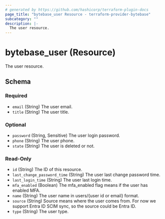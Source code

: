 ```yaml
---
# generated by https://github.com/hashicorp/terraform-plugin-docs
page_title: "bytebase_user Resource - terraform-provider-bytebase"
subcategory: ""
description: |-
  The user resource.
---
```


# bytebase_user (Resource)

The user resource.



<!-- schema generated by tfplugindocs -->
## Schema

### Required

- `email` (String) The user email.
- `title` (String) The user title.

### Optional

- `password` (String, Sensitive) The user login password.
- `phone` (String) The user phone.
- `state` (String) The user is deleted or not.

### Read-Only

- `id` (String) The ID of this resource.
- `last_change_password_time` (String) The user last change password time.
- `last_login_time` (String) The user last login time.
- `mfa_enabled` (Boolean) The mfa_enabled flag means if the user has enabled MFA.
- `name` (String) The user name in users/{user id or email} format.
- `source` (String) Source means where the user comes from. For now we support Entra ID SCIM sync, so the source could be Entra ID.
- `type` (String) The user type.


